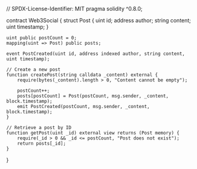 // SPDX-License-Identifier: MIT
pragma solidity ^0.8.0;

contract Web3Social {
    struct Post {
        uint id;
        address author;
        string content;
        uint timestamp;
    }

    uint public postCount = 0;
    mapping(uint => Post) public posts;

    event PostCreated(uint id, address indexed author, string content, uint timestamp);

    // Create a new post
    function createPost(string calldata _content) external {
        require(bytes(_content).length > 0, "Content cannot be empty");

        postCount++;
        posts[postCount] = Post(postCount, msg.sender, _content, block.timestamp);
        emit PostCreated(postCount, msg.sender, _content, block.timestamp);
    }

    // Retrieve a post by ID
    function getPost(uint _id) external view returns (Post memory) {
        require(_id > 0 && _id <= postCount, "Post does not exist");
        return posts[_id];
    }
}
